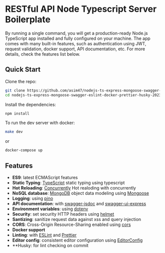 
# RESTful API Node Typescript Server Boilerplate

By running a single command, you will get a production-ready Node.js TypeScript app installed and fully configured on your machine. The app comes with many built-in features, such as authentication using JWT, request validation, docker support, API documentation, etc. For more details, check the features list below.

## Quick Start
Clone the repo:

```bash
git clone https://github.com/asim47/nodejs-ts-express-mongoose-swagger-eslint-docker-prettier-husky-2023.git
cd nodejs-ts-express-mongoose-swagger-eslint-docker-prettier-husky-2023
```

Install the dependencies:

```bash
npm install
```

To run the dev server with docker:

```bash
make dev
```

or

```bash
docker-compose up
```

## Features

- **ES9**: latest ECMAScript features
- **Static Typing**: [TypeScript](https://www.typescriptlang.org/) static typing using typescript
- **Hot Reloading**: [Concurrently](https://github.com/open-cli-tools/concurrently) Hot realoding with concurrently
- **NoSQL database**: [MongoDB](https://www.mongodb.com) object data modeling using [Mongoose](https://mongoosejs.com)
- **Logging**: using [pino](https://github.com/pinojs/pino)
- **API documentation**: with [swagger-jsdoc](https://github.com/Surnet/swagger-jsdoc) and [swagger-ui-express](https://github.com/scottie1984/swagger-ui-express)
- **Environment variables**: using [dotenv](https://github.com/motdotla/dotenv)
- **Security**: set security HTTP headers using [helmet](https://helmetjs.github.io)
- **Santizing**: sanitize request data against xss and query injection
- **CORS**: Cross-Origin Resource-Sharing enabled using [cors](https://github.com/expressjs/cors)
- **Docker support**
- **Linting**: with [ESLint](https://eslint.org) and [Prettier](https://prettier.io)
- **Editor config**: consistent editor configuration using [EditorConfig](https://editorconfig.org)
- **Husky: for lint checking on commit

